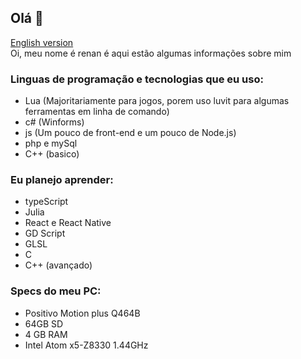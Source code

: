 ## Olá 👋
[English version]() <br>
Oi, meu nome é renan é aqui estão algumas informações sobre mim

### Linguas de programação e tecnologias que eu uso:
- Lua (Majoritariamente para jogos, porem uso luvit para algumas ferramentas em linha de comando) 
- c# (Winforms)
- js (Um pouco de front-end e um pouco de Node.js)
- php e mySql
- C++ (basico)

### Eu planejo aprender:
- typeScript
- Julia
- React e React Native
- GD Script
- GLSL
- C
- C++ (avançado)

### Specs do meu PC:
- Positivo Motion plus Q464B
- 64GB SD
- 4 GB RAM
- Intel Atom x5-Z8330 1.44GHz

<!--
**Laggh/Laggh** is a ✨ _special_ ✨ repository because its `README.md` (this file) appears on your GitHub profile.

Here are some ideas to get you started:

- 🔭 I’m currently working on ...
- 🌱 I’m currently learning ...
- 👯 I’m looking to collaborate on ...
- 🤔 I’m looking for help with ...
- 💬 Ask me about ...
- 📫 How to reach me: ...
- 😄 Pronouns: ...
- ⚡ Fun fact: ...
-->
